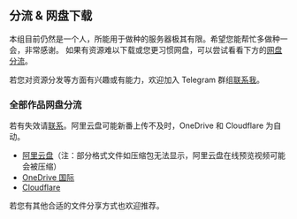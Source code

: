 ## 分流 & 网盘下载

本组目前仍然是一个人，所能用于做种的服务器极其有限。希望您能帮忙多做种一会，非常感谢。
如果有资源难以下载或您更习惯网盘，可以尝试看看下方的[网盘分流](#pan)。

若您对资源分发等方面有兴趣或有能力，欢迎加入 Telegram 群组[联系我](/chat)。

### 全部作品网盘分流

若有失效请[联系](/chat)。阿里云盘可能新番上传不及时，OneDrive 和 Cloudflare 为自动。

* [阿里云盘](https://www.aliyundrive.com/s/bguW5pr2kwc)（注：部分格式文件如压缩包无法显示，阿里云盘在线预览视频可能会被压缩）
* [OneDrive 国际](https://share.lavaanime.top/1AG)
* [Cloudflare](https://share.lavaanime.top/1AG%20-%20Cloudflare)

若您有其他合适的文件分享方式也欢迎推荐。
